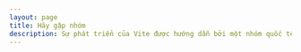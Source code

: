 ```yaml
---
layout: page
title: Hãy gặp nhóm
description: Sự phát triển của Vite được hướng dẫn bởi một nhóm quốc tế.
---
```


<script setup>
import {
  VPTeamPage,
  VPTeamPageTitle,
  VPTeamPageSection,
  VPTeamMembers
} from 'vitepress/theme'
import { core, emeriti } from './_data/team'
</script>

<VPTeamPage>
  <VPTeamPageTitle>
    <template #title>Hãy gặp nhóm</template>
    <template #lead>
      Sự phát triển của Vite được hướng dẫn bởi một nhóm quốc tế, một số người trong số họ 22 đã chọn để được giới thiệu dưới đây.
    </template>
  </VPTeamPageTitle>
  <VPTeamMembers :members="core" />
  <VPTeamPageSection>
    <template #title>Nhóm danh dự</template>
    <template #lead>
      Ở đây chúng tôi vinh danh một số thành viên nhóm không còn hoạt động, những người đã tạo ra nhiều đóng góp giá trị trong quá khứ.
    </template>
    <template #members>
      <VPTeamMembers size="small" :members="emeriti" />
    </template>
  </VPTeamPageSection>
</VPTeamPage>
